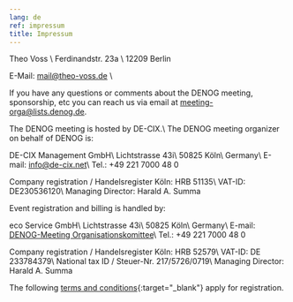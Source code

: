 ```yaml
---
lang: de 
ref: impressum
title: Impressum
---
```

Theo Voss \\
Ferdinandstr. 23a \\
12209 Berlin 

E-Mail: mail@theo-voss.de \\

If you have any questions or comments about the DENOG meeting, sponsorship, etc you can reach us via email at meeting-orga@lists.denog.de.

The DENOG meeting is hosted by DE-CIX.\\
The DENOG meeting organizer on behalf of DENOG is: 

DE-CIX Management GmbH\\
Lichtstrasse 43i\\
50825 Köln\\
Germany\\
E-mail: info@de-cix.net\\
Tel.: +49 221 7000 48 0

Company registration / Handelsregister Köln: HRB 51135\\
VAT-ID: DE230536120\\
Managing Director: Harald A. Summa

Event registration and billing is handled by: 

eco Service GmbH\\
Lichtstrasse 43i\\
50825 Köln\\
Germany\\
E-mail: <a href="mailto:meeting-orga@lists.denog.de">DENOG-Meeting Organisationskomittee</a>\\
Tel.: +49 221 7000 48 0

Company registration / Handelsregister Köln: HRB 52579\\
VAT-ID: DE 233784379\\
National tax ID / Steuer-Nr. 217/5726/0719\\
Managing Director: Harald A. Summa

The following [terms and conditions](http://media.denog.de/misc/eco_Service_AGB_Veranstaltungen_amiando_ENG.pdf){:target="_blank"} apply for registration.